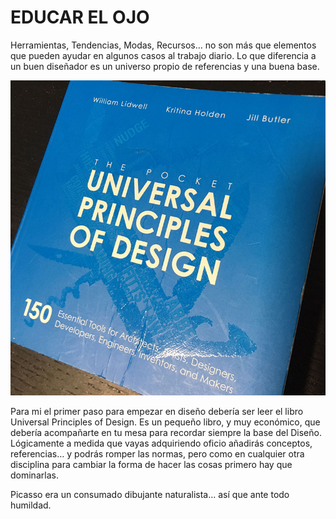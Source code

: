 # EDUCAR EL OJO

Herramientas, Tendencias, Modas, Recursos… no son más que elementos que pueden ayudar en algunos casos al trabajo diario. Lo que diferencia a un buen diseñador es un universo propio de referencias y una buena base.

![](../../.gitbook/assets/principios-universales%20%281%29.jpg)

Para mi el primer paso para empezar en diseño debería ser leer el libro Universal Principles of Design. Es un pequeño libro, y muy económico, que debería acompañarte en tu mesa para recordar siempre la base del Diseño. Lógicamente a medida que vayas adquiriendo oficio añadirás conceptos, referencias… y podrás romper las normas, pero como en cualquier otra disciplina para cambiar la forma de hacer las cosas primero hay que dominarlas.

Picasso era un consumado dibujante naturalista… así que ante todo humildad.


